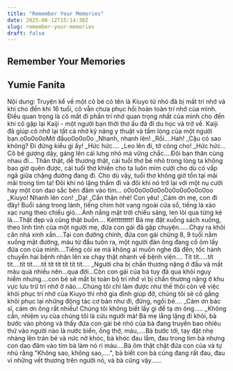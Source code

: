 ```yaml
---
title: "Remember Your Memories"
date: 2025-06-12T15:14:38Z
slug: remember-your-memories
draft: false
---
```


## Remember Your Memories

## Yumie Fanita

Nội dung: Truyện kể về một cô bé có tên là Kiuyo từ nhỏ đã bị mất trí nhớ và khi cho đến khi 16 tuổi, cô vẫn chưa phục hồi hoàn toàn trí nhớ của mình. Điều quan trọng là cô mất đi phần trí nhớ quan trọng nhất của mình cho đến khi cô gặp lại Kaiji - một người bạn thời thơ ấu đã đi du học và trở về. Kaiji đã giúp cô nhớ lại tất cả nhờ kỹ năng y thuật và tấm lòng của một người bạn.o0o0o0oMở đầuo0o0o0o  _Nhanh, nhanh lên!
 _Rồi....Hah!
 _Cậu có sao không? Đi đứng kiểu gì ấy!
 _Hức hức....
 _Leo lên đi, tớ cõng cho!
 _Hức hức...
 Cô bé gượng dậy, gáng lên cái lưng nhỏ mà vững chắc....Đôi bạn thân cùng nhau đi...
 Thân thật, dễ thương thật, cái tuổi thơ bé nhỏ trong lòng ta không bao giờ quên được, cái tuổi thơ khiến cho ta luôn mỉm cười cho dù có vấp ngã giữa chặng đường đang đi. Cho dù vậy, tuổi thơ không giờ tồn tại mãi mãi trong tim ta! Đôi khi nó lặng thầm đi và đôi khi nó trở lại với một nụ cười hay một con dao sắc bén đâm vào tim...
 o0o0o0o0o0o0o0o0o0o0o0oo  _Kiuyo! Nhanh lên con! _Dạ! _Cẩn thận nhé! Con yêu! _Cám ơn mẹ, con đi đây! Buổi sáng trong lành, tiếng chim hót vang ngoài cửa sổ, tiếng lá xào xạc rung theo chiều gió....Ánh nắng mặt trời chiếu sáng, len lỏi qua từng kẻ lá....Thật đẹp và cũng thật buồn.... Kéttttttttt!  Bà mẹ đặt xuống sách xuống, theo linh tính của một người mẹ, đứa con gái đã gặp chuyện......Chạy ra khỏi căn nhà xinh xắn....Tại con đường chính, đứa con gái chừng 8, 9 tuổi nằm xuống mặt đường, máu từ đầu tuôn ra, một người đàn ông đang cố ôm lấy đứa con của mình....Tiếng còi xe mà không ai muốn nghe đã đến, tốc hành chuyển hai bệnh nhân lên xe chạy thật nhanh về bệnh viện.... Tít tít.....tít tít....tít tít.....tít tít tít tít tít tít.... _Người cha bị chấn thương nặng ở đầu và mất máu quá nhiều nên...qua đời...Còn con gái của bà tuy đã qua khỏi nguy hiểm nhưng....con bé sẽ mất bị toàn bộ trí nhớ vì bị chấn thương nặng ở khu vực lưu trữ trí nhớ ở não....Chúng tôi chỉ làm được như thế thôi còn về việc khôi phục trí nhớ của Kiuyo thì nhờ gia đình giúp đỡ, chúng tôi sẽ cố gắng khôi phục lại những động tác cơ bản như đi, đứng, ngồi bé.... _Cám ơn bác sĩ, cám ơn ông rất nhiều! Chúng tôi không biết lấy gì để tạ ơn ông..... _Không cần, nhiệm vụ của chúng tôi là cứu người mà! Bà mẹ lẳng lặng đi khỏi, bà bước vào phòng và thấy đứa con gái bé nhỏ của bà đang truyền bao nhiêu thứ vào người nào là nước biển, ống thở, máu,....Bà bước tới, tay đặt nhẹ nhàng lên trán bé và nức nở khóc, bà khóc đau lắm, đau trong tim bà nhưng con dao đâm vào tim bà làm nó rỉ máu....Bà ôm thật chặt đứa con của và tự nhủ rằng "Không sao, không sao,....", bà biết con bà cũng đang rất đau, đau vì những vết thương trên người nó, và bà cũng vậy......